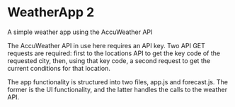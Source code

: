 # WeatherApp 2

A simple weather app using the AccuWeather API

The AccuWeather API in use here requires an API key. Two API GET requests are required: first to the locations API to get the key code of the requested city, then, using that key code, a second request to get the current conditions for that location.

The app functionality is structured into two files, app.js and forecast.js. The former is the UI functionality, and the latter handles the calls to the weather API. 